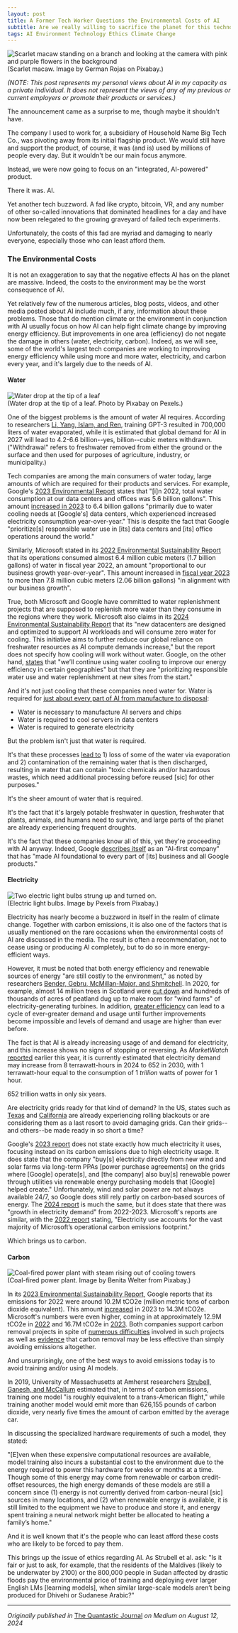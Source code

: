 ```yaml
---
layout: post
title: A Former Tech Worker Questions the Environmental Costs of AI
subtitle: Are we really willing to sacrifice the planet for this technology?
tags: AI Environment Technology Ethics Climate Change
---
```

<div>
  <img class="mx-auto w-1/2" src="https://samanthaliskcarson.com/assets/img/scarlet_macaw.jpg" alt="Scarlet macaw standing on a branch and looking at the camera with pink and purple flowers in the background">
    <figcaption class="text-center">
      (Scarlet macaw. Image by German Rojas on Pixabay.)
    </figcaption>
</div>

*(NOTE: This post represents my personal views about AI in my capacity as a private individual. It does not represent the views of any of my previous or current employers or promote their products or services.)*

The announcement came as a surprise to me, though maybe it shouldn't have.

The company I used to work for, a subsidiary of Household Name Big Tech Co., was pivoting away from its initial flagship product. We would still have and support the product, of course, it was (and is) used by millions of people every day. But it wouldn't be our main focus anymore.

Instead, we were now going to focus on an "integrated, AI-powered" product.

There it was. AI.

Yet another tech buzzword. A fad like crypto, bitcoin, VR, and any number of other so-called innovations that dominated headlines for a day and have now been relegated to the growing graveyard of failed tech experiments.

Unfortunately, the costs of this fad are myriad and damaging to nearly everyone, especially those who can least afford them.

### The Environmental Costs

It is not an exaggeration to say that the negative effects AI has on the planet are massive. Indeed, the costs to the environment may be the worst consequence of AI.

Yet relatively few of the numerous articles, blog posts, videos, and other media posted about AI include much, if any, information about these problems. Those that do mention climate or the environment in conjunction with AI usually focus on how AI can help fight climate change by improving energy efficiency. But improvements in one area (efficiency) do not negate the damage in others (water, electricity, carbon). Indeed, as we will see, some of the world's largest tech companies are working to improving energy efficiency while using more and more water, electricity, and carbon every year, and it's largely due to the needs of AI.

#### Water

<div>
  <img class="mx-auto w-1/2" src="https://samanthaliskcarson.com/assets/img/water_droplet.jpg" alt="Water drop at the tip of a leaf">
    <figcaption class="text-center">
      (Water drop at the tip of a leaf. Photo by Pixabay on Pexels.)
    </figcaption>
</div>

One of the biggest problems is the amount of water AI requires. According to researchers [Li, Yang, Islam, and Ren](https://arxiv.org/abs/2304.03271), training GPT-3 resulted in 700,000 liters of water evaporated, while it is estimated that global demand for AI in 2027 will lead to 4.2-6.6 billion--yes, billion--cubic meters withdrawn. ("Withdrawal" refers to freshwater removed from either the ground or the surface and then used for purposes of agriculture, industry, or municipality.) 

Tech companies are among the main consumers of water today, large amounts of which are required for their products and services. For example, Google's [2023 Environmental Report](https://sustainability.google/reports/google-2023-environmental-report/) states that "[i]n 2022, total water consumption at our data centers and offices was 5.6 billion gallons". This amount [increased in 2023](https://sustainability.google/reports/google-2024-environmental-report/) to 6.4 billion gallons "primarily due to water cooling needs at [Google's] data centers, which experienced increased electricity consumption year-over-year." This is despite the fact that Google "prioritize[s] responsible water use in [its] data centers and [its] office operations around the world."

Similarly, Microsoft stated in its [2022 Environmental Sustainability Report](https://query.prod.cms.rt.microsoft.com/cms/api/am/binary/RW15mgm) that its operations consumed almost 6.4 million cubic meters (1.7 billion gallons) of water in fiscal year 2022, an amount "proportional to our business growth year-over-year". This amount increased in [fiscal year 2023](https://query.prod.cms.rt.microsoft.com/cms/api/am/binary/RW1lMjE#page=23) to more than 7.8 million cubic meters (2.06 billion gallons) "in alignment with our business growth".

True, both Microsoft and Google have committed to water replenishment projects that are supposed to replenish more water than they consume in the regions where they work. Microsoft also claims in its [2024 Environmental Sustainability Report](https://query.prod.cms.rt.microsoft.com/cms/api/am/binary/RW1lMjE#page=27) that its "new datacenters are designed and optimized to support AI workloads and will consume zero water for cooling. This initiative aims to further reduce our global reliance on freshwater resources as AI compute demands increase," but the report does not specify how cooling will work without water. Google, on the other hand, [states](https://sustainability.google/reports/google-2024-environmental-report/) that "we’ll continue using water cooling to improve our energy efficiency in certain geographies" but that they are "prioritizing responsible water use and water replenishment at new sites from the start."

And it's not just cooling that these companies need water for. Water is required for [just about every part of AI from manufacture to disposal](https://oecd.ai/en/wonk/how-much-water-does-ai-consume):
- Water is necessary to manufacture AI servers and chips
- Water is required to cool servers in data centers
- Water is required to generate electricity

But the problem isn't just that water is required. 

It's that these processes [lead to](https://arxiv.org/pdf/2304.03271) 1) loss of some of the water via evaporation and 2) contamination of the remaining water that is then discharged, resulting in water that can contain "toxic chemicals and/or hazardous wastes, which need additional processing before reused [sic] for other purposes."

It's the sheer amount of water that is required. 

It's the fact that it's largely potable freshwater in question, freshwater that plants, animals, and humans need to survive, and large parts of the planet are already experiencing frequent droughts.

It's the fact that these companies know all of this, yet they're proceeding with AI anyway. Indeed, Google [describes itself](https://www.gstatic.com/gumdrop/sustainability/google-2023-environmental-report.pdf) as an "AI-first company" that has "made AI foundational to every part of [its] business and all Google products."

#### Electricity

<div>
  <img class="mx-auto w-1/2" src="https://samanthaliskcarson.com/assets/img/light-bulbs_on_string.jpg" alt="Two electric light bulbs strung up and turned on.">
    <figcaption class="text-center">
      (Electric light bulbs. Image by Pexels from Pixabay.)
    </figcaption>
</div>

Electricity has nearly become a buzzword in itself in the realm of climate change. Together with carbon emissions, it is also one of the factors that is usually mentioned on the rare occasions when the environmental costs of AI are discussed in the media. The result is often a recommendation, not to cease using or producing AI completely, but to do so in more energy-efficient ways.

However, it must be noted that both energy efficiency and renewable sources of energy "are still costly to the environment," as noted by researchers [Bender, Gebru, McMillan-Major, and Shmitchell](https://dl.acm.org/doi/epdf/10.1145/3442188.3445922). In 2020, for example, almost 14 million trees in Scotland were [cut down](https://www.heraldscotland.com/news/18270734.14m-trees-cut-scotland-make-way-wind-farms/) and hundreds of thousands of acres of peatland dug up to make room for "wind farms" of electricity-generating turbines. In addition, [greater efficiency](https://spectrum.ieee.org/ai-energy-consumption) can lead to a cycle of ever-greater demand and usage until further improvements become impossible and levels of demand and usage are higher than ever before.

The fact is that AI is already increasing usage of and demand for electricity, and this increase shows no signs of stopping or reversing. As *MarketWatch* [reported](https://www.marketwatch.com/story/ai-could-demand-a-shocking-amount-of-electricity-check-out-this-chart-e91e306d) earlier this year, it is currently estimated that electricity demand may increase from 8 terrawatt-hours in 2024 to 652 in 2030, with 1 terrawatt-hour equal to the consumption of 1 *trillion* watts of power for 1 hour. 

652 trillion watts in only six years.

Are electricity grids ready for that kind of demand? In the US, states such as [Texas](https://www.texastribune.org/2023/09/06/texas-ercot-power-grid-rolling-blackouts/) and [California](https://www.latimes.com/environment/story/2024-04-25/battery-storage-rapidly-increasing-but-not-enough-to-end-blackouts-governor-newsom-says) are already experiencing rolling blackouts or are considering them as a last resort to avoid damaging grids. Can their grids--and others--be made ready in so short a time?

Google's [2023 report](https://www.gstatic.com/gumdrop/sustainability/google-2023-environmental-report.pdf) does not state exactly how much electricity it uses, focusing instead on its carbon emissions due to high electricity usage. It does state that the company "buy[s] electricity directly from new wind and solar farms via long-term PPAs [power purchase agreements] on the grids where [Google] operate[s], and [the company] also buy[s] renewable power through utilities via renewable energy purchasing models that [Google] helped create." Unfortunately, wind and solar power are not always available 24/7, so Google does still rely partly on carbon-based sources of energy. The [2024 report](https://www.gstatic.com/gumdrop/sustainability/google-2024-environmental-report.pdf) is much the same, but it does state that there was "growth in electricity demand" from 2022-2023. Microsoft's reports are similar, with the [2022 report](https://query.prod.cms.rt.microsoft.com/cms/api/am/binary/RW15mgm) stating, "Electricity use accounts for the vast majority of Microsoft’s operational carbon emissions footprint."

Which brings us to carbon.

#### Carbon

<div>
  <img class="mx-auto w-1/2" src="https://samanthaliskcarson.com/assets/img/coal-fired-power-plant.jpg" alt="Coal-fired power plant with steam rising out of cooling towers">
  <figcaption class="text-center">    
      (Coal-fired power plant. Image by Benita Welter from Pixabay.)
    </figcaption>
</div>

In its [2023 Environmental Sustainability Report](https://sustainability.google/reports/google-2023-environmental-report/), Google reports that its emissions for 2022 were around 10.2M tCO2e (million metric tons of carbon dioxide equivalent). This amount [increased](https://sustainability.google/reports/google-2024-environmental-report/) in 2023 to 14.3M tCO2e. Microsoft's numbers were even higher, coming in at approximately 12.9M tCO2e in [2022](https://query.prod.cms.rt.microsoft.com/cms/api/am/binary/RW15mgm) and 16.7M tCO2e in [2023](https://query.prod.cms.rt.microsoft.com/cms/api/am/binary/RW1lMjE). Both companies support carbon removal projects in spite of [numerous difficulties](https://www.technologyreview.com/2021/07/08/1027908/carbon-removal-hype-is-a-dangerous-distraction-climate-change/) involved in such projects as well as [evidence](https://www.nature.com/articles/s41558-021-01061-2.epdf?sharing_token=CjaDTtufzMucWJd-CVaLB9RgN0jAjWel9jnR3ZoTv0MsF9C-5-lW4e8WuWcsjUmFXNP3-oLLKv4JnBbVyydJ-hj0VqLQpXr5vL9kOyapBeMvMoG9tNQFZUEw1oXHG7P1VF0QfDPE56ATEmEGBoQlqDWOhtwjHrJnFY_NRC--9pMNOTjXpW8wdTISpCqKKlex0Z9Kn0VqJuluekH2j7yhnqfJXx30AhpZFMRZZIQuV3o%3D&tracking_referrer=www.technologyreview.com) that carbon removal may be less effective than simply avoiding emissions altogether.

And unsurprisingly, one of the best ways to avoid emissions today is to avoid training and/or using AI models.

In 2019, University of Massachusetts at Amherst researchers [Strubell, Ganesh, and McCallum](https://arxiv.org/pdf/1906.02243) estimated that, in terms of carbon emissions, training one model "is roughly equivalent to a trans-American flight," while training another model would emit more than 626,155 pounds of carbon dioxide, very nearly five times the amount of carbon emitted by the average car. 

In discussing the specialized hardware requirements of such a model, they stated: 

"[E]ven when these expensive computational resources are available, model training also incurs a substantial cost to the environment due to the energy required to power this hardware for weeks or months at a time. Though some of this energy may come from renewable or carbon credit-offset resources, the high energy demands of these models are still a concern since (1) energy is not currently derived from carbon-neural [sic] sources in many locations, and (2) when renewable energy is available, it is still limited to the equipment we have to produce and store it, and energy spent training a neural network might better be allocated to heating a family’s home."

And it is well known that it's the people who can least afford these costs who are likely to be forced to pay them. 

This brings up the issue of ethics regarding AI. As Strubell et al. ask: "Is it fair or just to ask, for example, that the residents of the Maldives (likely to be underwater by 2100) or the 800,000 people in Sudan affected by drastic floods pay the environmental price of training and deploying ever larger English LMs [learning models], when similar large-scale models aren’t being produced for Dhivehi or Sudanese Arabic?"

***

*Originally published in* [The Quantastic Journal](https://medium.com/the-quantastic-journal/a-former-tech-worker-questions-the-costs-of-ai-part-1-ffb259fdf49a) *on Medium on August 12, 2024*
